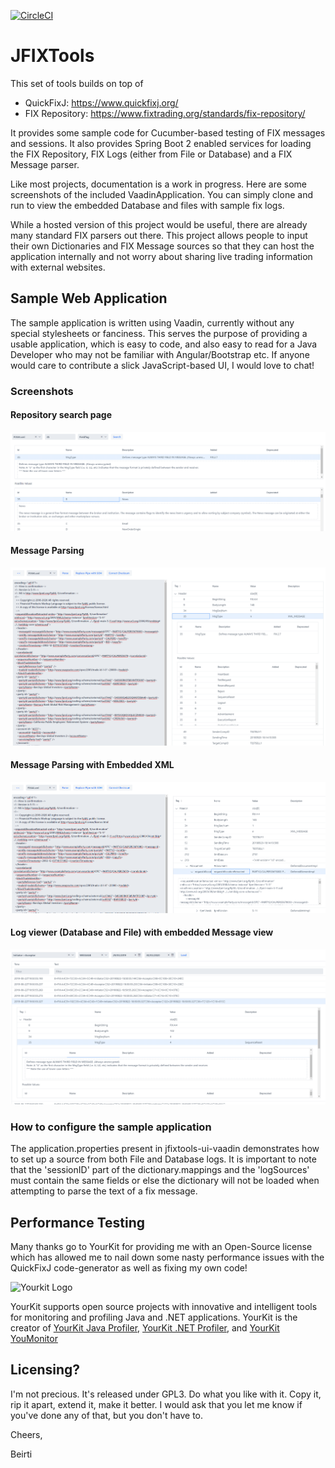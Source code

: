 [![CircleCI](https://circleci.com/gh/beirtipol/jfixtools.svg?style=svg)](https://circleci.com/gh/beirtipol/jfixtools)

# JFIXTools

This set of tools builds on top of 
- QuickFixJ: https://www.quickfixj.org/
- FIX Repository: https://www.fixtrading.org/standards/fix-repository/ 

It provides some sample code for Cucumber-based testing of FIX messages and sessions. It also provides 
Spring Boot 2 enabled services for loading the FIX Repository, FIX Logs (either from File or Database)
and a FIX Message parser. 

Like most projects, documentation is a work in progress. Here are some screenshots of the included 
VaadinApplication. You can simply clone and run to view the embedded Database and files with 
sample fix logs.

While a hosted version of this project would be useful, there are already many standard FIX parsers out there.
This project allows people to input their own Dictionaries and FIX Message sources so that they
can host the application internally and not worry about sharing live trading information with
external websites.

## Sample Web Application

The sample application is written using Vaadin, currently without any special stylesheets or fanciness.
This serves the purpose of providing a usable application, which is easy to code, and also easy to read for
a Java Developer who may not be familiar with Angular/Bootstrap etc. If anyone would care to 
contribute a slick JavaScript-based UI, I would love to chat!

### Screenshots
#### Repository search page
![Repository Search With Embedded Info](/docs/images/RepositorySearchWithEmbeddedInfo.png)

#### Message Parsing
![Message Parsing showing Message Type info](/docs/images/ParserWithMessageType.png)

#### Message Parsing with Embedded XML
![Message Parsing showing embedded XML](/docs/images/ParserWithXML.png)

#### Log viewer (Database and File) with embedded Message view
![Logs with embedded Message View](/docs/images/LogsWithEmbeddedMessageInfo.png)

### How to configure the sample application

The application.properties present in jfixtools-ui-vaadin demonstrates how to set up a source from both File and Database logs. 
It is important to note that the 'sessionID' part of the dictionary.mappings and the 'logSources' must contain the same fields
or else the dictionary will not be loaded when attempting to parse the text of a fix message.

## Performance Testing
Many thanks go to YourKit for providing me with an Open-Source license which has allowed me to nail
down some nasty performance issues with the QuickFixJ code-generator as well as fixing my own
code!

![Yourkit Logo](https://www.yourkit.com/images/yklogo.png)

YourKit supports open source projects with innovative and intelligent tools for monitoring and profiling Java and .NET applications.
YourKit is the creator of [YourKit Java Profiler](https://www.yourkit.com/java/profiler/), [YourKit .NET Profiler](https://www.yourkit.com/.net/profiler/), and [YourKit YouMonitor](https://www.yourkit.com/youmonitor/)

## Licensing?
I'm not precious. It's released under GPL3. Do what you like with it. Copy it, rip it apart, extend it, make it better. I would ask that you let me know if you've done any of that, but you don't have to.

Cheers,

Beirti